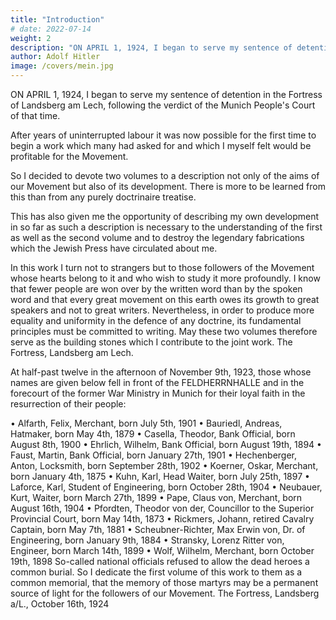 ```yaml
---
title: "Introduction"
# date: 2022-07-14
weight: 2
description: "ON APRIL 1, 1924, I began to serve my sentence of detention in the Fortress of Landsberg am Lech"
author: Adolf Hitler
image: /covers/mein.jpg
---
```


<!-- Mein Kampf

Adolf Hitler -->

<!-- Translated into English by James Murphy  -->


ON APRIL 1, 1924, I began to serve my sentence of detention in the Fortress of Landsberg am Lech, following the verdict of the Munich People's Court of that time. 

After years of uninterrupted labour it was now possible for the first time to begin a work which many had asked for and which I myself felt would be profitable for the Movement. 

So I decided to devote two volumes to a description not only of the aims of our Movement but also of its development. There is more to be learned from this than from any purely doctrinaire treatise.

This has also given me the opportunity of describing my own development in so far as such a description is necessary to the understanding of the first as well as the second volume and to destroy the legendary fabrications which the Jewish Press have circulated about me.

In this work I turn not to strangers but to those followers of the Movement whose
hearts belong to it and who wish to study it more profoundly. I know that fewer people
are won over by the written word than by the spoken word and that every great
movement on this earth owes its growth to great speakers and not to great writers.
Nevertheless, in order to produce more equality and uniformity in the defence of any
doctrine, its fundamental principles must be committed to writing. May these two
volumes therefore serve as the building stones which I contribute to the joint work.
The Fortress, Landsberg am Lech.

At half-past twelve in the afternoon of November 9th, 1923, those whose names are given below fell in front of the FELDHERRNHALLE and in the forecourt of the former War Ministry in Munich for their loyal faith in the resurrection of their people:

• Alfarth, Felix, Merchant, born July 5th, 1901
• Bauriedl, Andreas, Hatmaker, born May 4th, 1879
• Casella, Theodor, Bank Official, born August 8th, 1900
• Ehrlich, Wilhelm, Bank Official, born August 19th, 1894
• Faust, Martin, Bank Official, born January 27th, 1901 
• Hechenberger, Anton, Locksmith, born September 28th, 1902
• Koerner, Oskar, Merchant, born January 4th, 1875
• Kuhn, Karl, Head Waiter, born July 25th, 1897
• Laforce, Karl, Student of Engineering, born October 28th, 1904
• Neubauer, Kurt, Waiter, born March 27th, 1899
• Pape, Claus von, Merchant, born August 16th, 1904
• Pfordten, Theodor von der, Councillor to the Superior Provincial Court, born
May 14th, 1873
• Rickmers, Johann, retired Cavalry Captain, born May 7th, 1881
• Scheubner-Richter, Max Erwin von, Dr. of Engineering, born January 9th, 1884
• Stransky, Lorenz Ritter von, Engineer, born March 14th, 1899
• Wolf, Wilhelm, Merchant, born October 19th, 1898
So-called national officials refused to allow the dead heroes a common burial. So I
dedicate the first volume of this work to them as a common memorial, that the memory
of those martyrs may be a permanent source of light for the followers of our Movement.
The Fortress, Landsberg a/L.,
October 16th, 1924 




<!-- Translator's Introduction


The first volume of MEIN KAMPF was written while the author was imprisoned in a
Bavarian fortress. How did he get there and why? The answer to that question is
important, because the book deals with the events which brought the author into this
plight and because he wrote under the emotional stress caused by the historical
happenings of the time. It was the hour of Germany's deepest humiliation, somewhat
parallel to that of a little over a century before, when Napoleon had dismembered the
old German Empire and French soldiers occupied almost the whole of Germany.
In the beginning of 1923 the French invaded Germany, occupied the Ruhr district and
seized several German towns in the Rhineland. This was a flagrant breach of
international law and was protested against by every section of British political opinion
at that time. The Germans could not effectively defend themselves, as they had been
already disarmed under the provisions of the Versailles Treaty. To make the situation
more fraught with disaster for Germany, and therefore more appalling in its prospect,
the French carried on an intensive propaganda for the separation of the Rhineland from
the German Republic and the establishment of an independent Rhenania. Money was
poured out lavishly to bribe agitators to carry on this work, and some of the most
insidious elements of the German population became active in the pay of the invader.
At the same time a vigorous movement was being carried on in Bavaria for the
secession of that country and the establishment of an independent Catholic monarchy
there, under vassalage to France, as Napoleon had done when he made Maximilian the
first King of Bavaria in 1805.

The separatist movement in the Rhineland went so far that some leading German
politicians came out in favour of it, suggesting that if the Rhineland were thus ceded it
might be possible for the German Republic to strike a bargain with the French in regard
to Reparations. But in Bavaria the movement went even farther. And it was more farreaching in its implications; for, if an independent Catholic monarchy could be set up in
Bavaria, the next move would have been a union with Catholic German-Austria.
possibly under a Habsburg King. Thus a Catholic BLOC would have been created 
which would extend from the Rhineland through Bavaria and Austria into the Danube
Valley and would have been at least under the moral and military, if not the full
political, hegemony of France. The dream seems fantastic now, but it was considered
quite a practical thing in those fantastic times. The effect of putting such a plan into
action would have meant the complete dismemberment of Germany; and that is what
French diplomacy aimed at. Of course such an aim no longer exists. And I should not
recall what must now seem "old, unhappy, far-off things" to the modern generation,
were it not that they were very near and actual at the time MEIN KAMPF was written
and were more unhappy then than we can even imagine now.
By the autumn of 1923 the separatist movement in Bavaria was on the point of
becoming an accomplished fact. General von Lossow, the Bavarian chief of the
REICHSWEHR no longer took orders from Berlin. The flag of the German Republic was
rarely to be seen. Finally, the Bavarian Prime Minister decided to proclaim an
independent Bavaria and its secession from the German Republic. This was to have
taken place on the eve of the Fifth Anniversary of the establishment of the German
Republic (November 9th, 1918.)
Hitler staged a counter-stroke. For several days he had been mobilizing his storm
battalions in the neighbourhood of Munich, intending to make a national demonstration
and hoping that the REICHSWEHR would stand by him to prevent secession.
Ludendorff was with him. And he thought that the prestige of the great German
Commander in the World War would be sufficient to win the allegiance of the
professional army.
A meeting had been announced to take place in the Bürgerbräu Keller on the night of
November 8th. The Bavarian patriotic societies were gathered there, and the Prime
Minister, Dr. von Kahr, started to read his official PRONUNCIAMENTO, which
practically amounted to a proclamation of Bavarian independence and secession from
the Republic. While von Kahr was speaking Hitler entered the hall, followed by
Ludendorff. And the meeting was broken up.
Next day the Nazi battalions took the street for the purpose of making a mass
demonstration in favour of national union. They marched in massed formation, led by
Hitler and Ludendorff. As they reached one of the central squares of the city the army
opened fire on them. Sixteen of the marchers were instantly killed, and two died of their
wounds in the local barracks of the REICHSWEHR. Several others were wounded also.
Hitler fell on the pavement and broke a collar-bone. Ludendorff marched straight up to
the soldiers who were firing from the barricade, but not a man dared draw a trigger on
his old Commander.
Hitler was arrested with several of his comrades and imprisoned in the fortress of
Landsberg on the River Lech. On February 26th, 1924, he was brought to trial before the 
VOLKSGERICHT, or People's Court in Munich. He was sentenced to detention in a
fortress for five years. With several companions, who had been also sentenced to
various periods of imprisonment, he returned to Landsberg am Lech and remained
there until the 20th of the following December, when he was released. In all he spent
about thirteen months in prison. It was during this period that he wrote the first volume
of MEIN KAMPF.
If we bear all this in mind we can account for the emotional stress under which MEIN
KAMPF was written. Hitler was naturally incensed against the Bavarian government
authorities, against the footling patriotic societies who were pawns in the French game,
though often unconsciously so, and of course against the French. That he should write
harshly of the French was only natural in the circumstances. At that time there was no
exaggeration whatsoever in calling France the implacable and mortal enemy of
Germany. Such language was being used by even the pacifists themselves, not only in
Germany but abroad. And even though the second volume of MEIN KAMPF was
written after Hitler's release from prison and was published after the French had left the
Ruhr, the tramp of the invading armies still echoed in German ears, and the terrible
ravages that had been wrought in the industrial and financial life of Germany, as a
consequence of the French invasion, had plunged the country into a state of social and
economic chaos. In France itself the franc fell to fifty per cent of its previous value.
Indeed, the whole of Europe had been brought to the brink of ruin, following the
French invasion of the Ruhr and Rhineland.
But, as those things belong to the limbo of a dead past that nobody wishes to have
remembered now, it is often asked: Why doesn't Hitler revise MEIN KAMPF? The
answer, as I think, which would immediately come into the mind of an impartial critic
is that MEIN KAMPF is an historical document which bears the imprint of its own time.
To revise it would involve taking it out of its historical context. Moreover Hitler has
declared that his acts and public statements constitute a partial revision of his book and
are to be taken as such. This refers especially to the statements in MEIN KAMPF
regarding France and those German kinsfolk that have not yet been incorporated in the
REICH. On behalf of Germany he has definitely acknowledged the German portion of
South Tyrol as permanently belonging to Italy and, in regard to France, he has again
and again declared that no grounds now exist for a conflict of political interests between
Germany and France and that Germany has no territorial claims against France. Finally,
I may note here that Hitler has also declared that, as he was only a political leader and
not yet a statesman in a position of official responsibility, when he wrote this book,
what he stated in MEIN KAMPF does not implicate him as Chancellor of the REICH.
I now come to some references in the text which are frequently recurring and which
may not always be clear to every reader. For instance, Hitler speaks indiscriminately of
the German REICH. Sometimes he means to refer to the first REICH, or Empire, and
sometimes to the German Empire as founded under William I in 1871. Incidentally the 
regime which he inaugurated in 1933 is generally known as the THIRD REICH, though
this expression is not used in MEIN KAMPF. Hitler also speaks of the Austrian REICH
and the East Mark, without always explicitly distinguishing between the Habsburg
Empire and Austria proper. If the reader will bear the following historical outline in
mind, he will understand the references as they occur.
The word REICH, which is a German form of the Latin word REGNUM, does not mean
Kingdom or Empire or Republic. It is a sort of basic word that may apply to any form of
Constitution. Perhaps our word, Realm, would be the best translation, though the word
Empire can be used when the REICH was actually an Empire. The forerunner of the
first German Empire was the Holy Roman Empire which Charlemagne founded in A.D.
800. Charlemagne was King of the Franks, a group of Germanic tribes that subsequently
became Romanized. In the tenth century Charlemagne's Empire passed into German
hands when Otto I (936-973) became Emperor. As the Holy Roman Empire of the
German Nation, its formal appellation, it continued to exist under German Emperors
until Napoleon overran and dismembered Germany during the first decade of the last
century. On August 6th, 1806, the last Emperor, Francis II, formally resigned the
German crown. In the following October Napoleon entered Berlin in triumph, after the
Battle of Jena.
After the fall of Napoleon a movement set in for the reunion of the German states in one
Empire. But the first decisive step towards that end was the foundation of the Second
German Empire in 1871, after the Franco-Prussian War. This Empire, however, did not
include the German lands which remained under the Habsburg Crown. These were
known as German Austria. It was Bismarck's dream to unite German Austria with the
German Empire; but it remained only a dream until Hitler turned it into a reality in
1938'. It is well to bear that point in mind, because this dream of reuniting all the
German states in one REICH has been a dominant feature of German patriotism and
statesmanship for over a century and has been one of Hitler's ideals since his childhood.
In MEIN KAMPF Hitler often speaks of the East Mark. This East Mark--i.e. eastern
frontier land--was founded by Charlemagne as the eastern bulwark of the Empire. It
was inhabited principally by Germano-Celtic tribes called Bajuvari and stood for
centuries as the firm bulwark of Western Christendom against invasion from the East,
especially against the Turks. Geographically it was almost identical with German
Austria.
There are a few points more that I wish to mention in this introductory note. For
instance, I have let the word WELTANSCHAUUNG stand in its original form very
often. We have no one English word to convey the same meaning as the German word,
and it would have burdened the text too much if I were to use a circumlocution each
time the word occurs. WELTANSCHAUUNG literally means "Outlook-on-the World".
But as generally used in German this outlook on the world means a whole system of 
ideas associated together in an organic unity--ideas of human life, human values,
cultural and religious ideas, politics, economics, etc., in fact a totalitarian view of human
existence. Thus Christianity could be called a WELTANSCHAUUNG, and
Mohammedanism could be called a WELTANSCHAUUNG, and Socialism could be
called a WELTANSCHAUUNG, especially as preached in Russia. National Socialism
claims definitely to be a WELTANSCHAUUNG.
Another word I have often left standing in the original is VÖLKISCH. The basic word
here is VOLK, which is sometimes translated as PEOPLE; but the German word, VOLK,
means the whole body of the PEOPLE without any distinction of class or caste. It is a
primary word also that suggests what might be called the basic national stock. Now,
after the defeat in 1918, the downfall of the Monarchy and the destruction of the
aristocracy and the upper classes, the concept of DAS VOLK came into prominence as
the unifying co-efficient which would embrace the whole German people. Hence the
large number of VÖLKISCH societies that arose after the war and hence also the
National Socialist concept of unification which is expressed by the word
VOLKSGEMEINSCHAFT, or folk community. This is used in contradistinction to the
Socialist concept of the nation as being divided into classes. Hitler's ideal is the
VÖLKISCHER STAAT, which I have translated as the People's State.
Finally, I would point out that the term Social Democracy may be misleading in
English, as it has not a democratic connotation in our sense. It was the name given to
the Socialist Party in Germany. And that Party was purely Marxist; but it adopted the
name Social Democrat in order to appeal to the democratic sections of the German
people.
James Murphy
Abbots Langley
February, 1939 

 -->